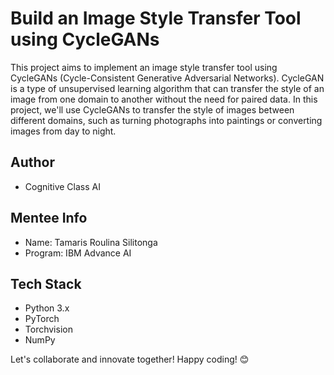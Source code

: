 # Build an Image Style Transfer Tool using CycleGANs

This project aims to implement an image style transfer tool using CycleGANs (Cycle-Consistent Generative Adversarial Networks). CycleGAN is a type of unsupervised learning algorithm that can transfer the style of an image from one domain to another without the need for paired data. In this project, we'll use CycleGANs to transfer the style of images between different domains, such as turning photographs into paintings or converting images from day to night.

## Author
- Cognitive Class AI

## Mentee Info
- Name: Tamaris Roulina Silitonga
- Program: IBM Advance AI

## Tech Stack
- Python 3.x
- PyTorch
- Torchvision
- NumPy

Let's collaborate and innovate together! Happy coding! 😊
